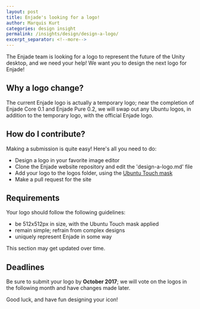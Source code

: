 ```yaml
---
layout: post
title: Enjade's looking for a logo!
author: Marquis Kurt
categories: design insight
permalink: /insights/design/design-a-logo/
excerpt_separator: <!--more-->
---
```

The Enjade team is looking for a logo to represent the future of the Unity desktop, and we need your help! We want _you_ to design the next logo for Enjade!

<!--more-->

## Why a logo change?
The current Enjade logo is actually a temporary logo; near the completion of Enjade Core 0.1 and Enjade Pure 0.2, we will swap out any Ubuntu logos, in addition to the temporary logo, with the official Enjade logo.

## How do I contribute?
Making a submission is quite easy! Here's all you need to do:
* Design a logo in your favorite image editor
* Clone the Enjade website repository and edit the 'design-a-logo.md' file
* Add your logo to the logos folder, using the [Ubuntu Touch mask](https://samuelhewitt.com/images/ubuntu/ubuntu-shape.svg)
* Make a pull request for the site

## Requirements
Your logo should follow the following guidelines:
* be 512x512px in size, with the Ubuntu Touch mask applied
* remain simple; refrain from complex designs
* uniquely represent Enjade in some way

This section may get updated over time.

## Deadlines
Be sure to submit your logo by **October 2017**; we will vote on the logos in the following month and have changes made later.

Good luck, and have fun designing your icon!
